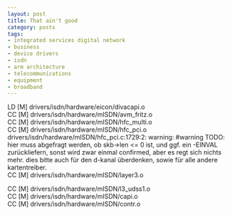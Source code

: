 ```yaml
---
layout: post
title: That ain't good
category: posts
tags:
- integrated services digital network
- business
- device drivers
- isdn
- arm architecture
- telecommunications
- equipment
- broadband
---
```

<p>
  LD [M]  drivers/isdn/hardware/eicon/divacapi.o<br />
  CC [M]  drivers/isdn/hardware/mISDN/avm_fritz.o<br />
  CC [M]  drivers/isdn/hardware/mISDN/hfc_multi.o<br />
  CC [M]  drivers/isdn/hardware/mISDN/hfc_pci.o<br />
drivers/isdn/hardware/mISDN/hfc_pci.c:1729:2: warning: #warning TODO: hier muss abgefragt werden, ob skb->len <= 0 ist, und ggf. ein -EINVAL zurückliefern, sonst wird zwar einmal confirmed, aber es regt sich nichts mehr. dies bitte auch für den d-kanal überdenken, sowie für alle andere kartentreiber.<br />
  CC [M]  drivers/isdn/hardware/mISDN/layer3.o<br />

  CC [M]  drivers/isdn/hardware/mISDN/l3_udss1.o<br />
  CC [M]  drivers/isdn/hardware/mISDN/capi.o<br />
  CC [M]  drivers/isdn/hardware/mISDN/contr.o<br />
</p>
